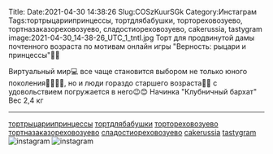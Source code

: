 Title:
Date:2021-04-30 14:38:26
Slug:COSzKuurSGk
Category:Инстаграм
Tags:тортрыцариипринцессы, тортдлябабушки, тортореховозуево, тортназаказореховозуево, сладостиореховозуево, cakerussia, tastygram
image:2021-04-30_14-38-26_UTC_1_tntl.jpg
Торт для продвинутой дамы почтенного возраста по мотивам онлайн игры "Верность: рыцари и принцессы"🤴👸

Виртуальный мир💻 все чаще становится выбором не только юного поколения🙋‍♂️🙋‍♀️, но и люди гораздо старшего возраста🎅🤶 с удовольствием погружается в него😉😊
Начинка "Клубничный бархат"
Вес 2,4 кг
_________________________________
[тортрыцариипринцессы]({tag}тортрыцариипринцессы) [тортдлябабушки]({tag}тортдлябабушки)
[тортореховозуево]({tag}тортореховозуево) [тортназаказореховозуево]({tag}тортназаказореховозуево) [сладостиореховозуево]({tag}сладостиореховозуево) [cakerussia]({tag}cakerussia) [tastygram]({tag}tastygram)
![instagram]({attach}images/2021-04-30_14-38-26_UTC_1.jpg)
![instagram]({attach}images/2021-04-30_14-38-26_UTC_2.jpg)
